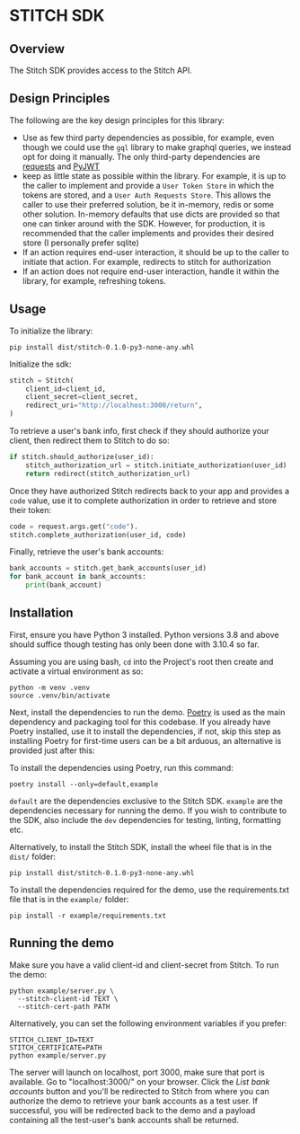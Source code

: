 # STITCH SDK

## Overview

The Stitch SDK provides access to the Stitch API.

## Design Principles

The following are the key design principles for this library:

- Use as few third party dependencies as possible, for example, even though we
  could use the `gql` library to make graphql queries, we instead opt for doing
  it manually. The only third-party dependencies are
  [requests](https://requests.readthedocs.io/en/latest/) and
  [PyJWT](https://pyjwt.readthedocs.io/en/stable/)
- keep as little state as possible within the library. For example, it is up to
  the caller to implement and provide a `User Token Store` in which the tokens
  are stored, and a `User Auth Requests Store`. This allows the caller to use
  their preferred solution, be it in-memory, redis or some other solution.
  In-memory defaults that use dicts are provided so that one can tinker around
  with the SDK. However, for production, it is recommended that the caller
  implements and provides their desired store (I personally prefer sqlite)
- If an action requires end-user interaction, it should be up to the caller to
  initiate that action. For example, redirects to stitch for authorization
- If an action does not require end-user interaction, handle it within the
  library, for example, refreshing tokens.

## Usage

To initialize the library:

```
pip install dist/stitch-0.1.0-py3-none-any.whl
```

Initialize the sdk:

```python
stitch = Stitch(
    client_id=client_id,
    client_secret=client_secret,
    redirect_uri="http://localhost:3000/return",
)
```

To retrieve a user's bank info, first check if they should authorize your
client, then redirect them to Stitch to do so:

```python
if stitch.should_authorize(user_id):
    stitch_authorization_url = stitch.initiate_authorization(user_id)
    return redirect(stitch_authorization_url)
```

Once they have authorized Stitch redirects back to your app and provides a
`code` value, use it to complete authorization in order to retrieve and store
their token:

```python
code = request.args.get("code").
stitch.complete_authorization(user_id, code)
```

Finally, retrieve the user's bank accounts:

```python
bank_accounts = stitch.get_bank_accounts(user_id)
for bank_account in bank_accounts:
    print(bank_account)
```

## Installation

First, ensure you have Python 3 installed. Python versions 3.8 and above should
suffice though testing has only been done with 3.10.4 so far.

Assuming you are using bash, `cd` into the Project's root then create and
activate a virtual environment as so:

```
python -m venv .venv
source .venv/bin/activate
```

Next, install the dependencies to run the demo.
[Poetry](https://python-poetry.org/) is used as the main dependency and
packaging tool for this codebase. If you already have Poetry installed, use it
to install the dependencies, if not, skip this step as installing Poetry for
first-time users can be a bit arduous, an alternative is provided just after
this:

To install the dependencies using Poetry, run this command:

```
poetry install --only=default,example
```

`default` are the dependencies exclusive to the Stitch SDK. `example` are the
dependencies necessary for running the demo. If you wish to contribute to the
SDK, also include the `dev` dependencies for testing, linting, formatting etc.

Alternatively, to install the Stitch SDK, install the wheel file that is in the
`dist/` folder:

```
pip install dist/stitch-0.1.0-py3-none-any.whl
```

To install the dependencies required for the demo, use the requirements.txt file
that is in the `example/` folder:

```
pip install -r example/requirements.txt
```

## Running the demo

Make sure you have a valid client-id and client-secret from Stitch. To run the
demo:

```
python example/server.py \
  --stitch-client-id TEXT \
  --stitch-cert-path PATH
```

Alternatively, you can set the following environment variables if you prefer:

```
STITCH_CLIENT_ID=TEXT
STITCH_CERTIFICATE=PATH
python example/server.py
```

The server will launch on localhost, port 3000, make sure that port is
available. Go to "localhost:3000/" on your browser. Click the _List bank
accounts_ button and you'll be redirected to Stitch from where you can authorize
the demo to retrieve your bank accounts as a test user. If successful, you will
be redirected back to the demo and a payload containing all the test-user's bank
accounts shall be returned.
